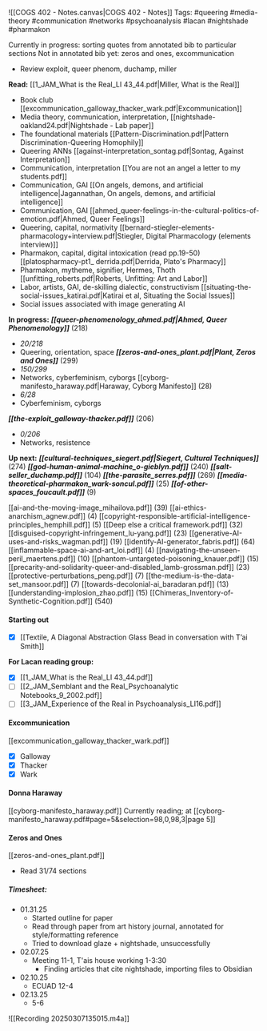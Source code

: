 ![[COGS 402 - Notes.canvas|COGS 402 - Notes]]
Tags: 
#queering
#media-theory
#communication
#networks
#psychoanalysis
#lacan
#nightshade
#pharmakon

Currently in progress: sorting quotes from annotated bib to particular sections 
Not in annotated bib yet: zeros and ones, excommunication 
- Review exploit, queer phenom, duchamp, miller

**Read:**
[[1_JAM_What is the Real_LI 43_44.pdf|Miller, What is the Real]]
- Book club
[[excommunication_galloway_thacker_wark.pdf|Excommunication]]
- Media theory, communication, interpretation, 
[[nightshade-oakland24.pdf|Nightshade - Lab paper]]
- The foundational materials
[[Pattern-Discrimination.pdf|Pattern Discrimination-Queering Homophily]]
- Queering ANNs
[[against-interpretation_sontag.pdf|Sontag, Against Interpretation]]
- Communication, interpretation
[[You are not an angel a letter to my students.pdf]]
- Communication, GAI
[[On angels, demons, and artificial intelligence|Jagannathan, On angels, demons, and artificial intelligence]]
- Communication, GAI 
[[ahmed_queer-feelings-in-the-cultural-politics-of-emotion.pdf|Ahmed, Queer Feelings]] 
- Queering, capital, normativity
[[bernard-stiegler-elements-pharmacology+interview.pdf|Stiegler, Digital Pharmacology (elements interview)]] 
- Pharmakon, capital, digital intoxication (read pp.19-50)
[[platospharmacy-pt1_ derrida.pdf|Derrida, Plato's Pharmacy]] 
- Pharmakon, mytheme, signifier, Hermes, Thoth 
[[unfitting_roberts.pdf|Roberts, Unfitting: Art and Labor]]
- Labor, artists, GAI, de-skilling dialectic, constructivism
[[situating-the-social-issues_katirai.pdf|Katirai et al, Situating the Social Issues]] 
- Social issues associated with image generating AI 

**In progress:**
***[[queer-phenomenology_ahmed.pdf|Ahmed, Queer Phenomenology]]*** (218)
- *20/218* 
- Queering, orientation, space
***[[zeros-and-ones_plant.pdf|Plant, Zeros and Ones]]*** (299)
- *150/299*
- Networks, cyberfeminism, cyborgs
[[cyborg-manifesto_haraway.pdf|Haraway, Cyborg Manifesto]] (28)
- *6/28*
- Cyberfeminism, cyborgs

***[[the-exploit_galloway-thacker.pdf]]*** (206)
- *0/206*
- Networks, resistence


**Up next:** 
***[[cultural-techniques_siegert.pdf|Siegert, Cultural Techniques]]***  (274)
***[[god-human-animal-machine_o-gieblyn.pdf]]***  (240)
***[[salt-seller_duchamp.pdf]]*** (104)
***[[the-parasite_serres.pdf]]*** (269)
***[[media-theoretical-pharmakon_wark-soncul.pdf]]***  (25)
***[[of-other-spaces_foucault.pdf]]*** (9)

[[ai-and-the-moving-image_mihailova.pdf]] (39)
[[ai-ethics-anarchism_agnew.pdf]] (4)
[[copyright-responsible-artificial-intelligence-principles_hemphill.pdf]] (5)
[[Deep else a critical framework.pdf]] (32)
[[disguised-copyright-infringement_lu-yang.pdf]] (23)
[[generative-AI-uses-and-risks_wagman.pdf]] (19)
[[identify-AI-generator_fabris.pdf]] (64)
[[inflammable-space-ai-and-art_loi.pdf]] (4)
[[navigating-the-unseen-peril_maertens.pdf]] (10)
[[phantom-untargeted-poisoning_knauer.pdf]] (15)
[[precarity-and-solidarity-queer-and-disabled_lamb-grossman.pdf]] (23)
[[protective-perturbations_peng.pdf]] (7)
[[the-medium-is-the-data-set_mansoor.pdf]] (7)
[[towards-decolonial-ai_baradaran.pdf]] (13)
[[understanding-implosion_zhao.pdf]] (15)
[[Chimeras_Inventory-of-Synthetic-Cognition.pdf]] (540)

#### Starting out
- [x] [[Textile, A Diagonal Abstraction Glass Bead in conversation with T’ai Smith]]

**For Lacan reading group:**
- [x] [[1_JAM_What is the Real_LI 43_44.pdf]]
- [ ] [[2_JAM_Semblant and the Real_Psychoanalytic Notebooks_9_2002.pdf]]
- [ ] [[3_JAM_Experience of the Real in Psychoanalysis_LI16.pdf]]

#### Excommunication
[[excommunication_galloway_thacker_wark.pdf]] 
- [x] Galloway 
- [x] Thacker
- [x] Wark
#### Donna Haraway
[[cyborg-manifesto_haraway.pdf]]
	Currently reading; at [[cyborg-manifesto_haraway.pdf#page=5&selection=98,0,98,3|page 5]]

#### Zeros and Ones
[[zeros-and-ones_plant.pdf]]
- Read 31/74 sections 


##### Timesheet:
- 01.31.25
	- Started outline for paper 
	- Read through paper from art history journal, annotated for style/formatting reference
	- Tried to download glaze + nightshade, unsuccessfully 
- 02.07.25
	- Meeting 11-1, T'ais house working 1-3:30
		- Finding articles that cite nightshade, importing files to Obsidian
- 02.10.25
	- ECUAD 12-4
- 02.13.25
	- 5-6



![[Recording 20250307135015.m4a]]
